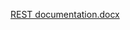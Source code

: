 [REST documentation.docx](https://github.com/user-attachments/files/17682692/REST.documentation.docx)
